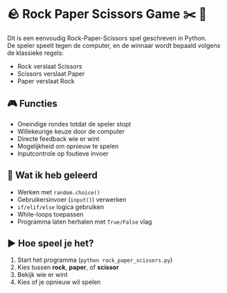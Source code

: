 # 🪨 Rock Paper Scissors Game ✂️ 📄

Dit is een eenvoudig Rock-Paper-Scissors spel geschreven in Python.  
De speler speelt tegen de computer, en de winnaar wordt bepaald volgens de klassieke regels:

- Rock verslaat Scissors  
- Scissors verslaat Paper  
- Paper verslaat Rock

## 🎮 Functies
- Oneindige rondes totdat de speler stopt
- Willekeurige keuze door de computer
- Directe feedback wie er wint
- Mogelijkheid om opnieuw te spelen
- Inputcontrole op foutieve invoer

## 🧠 Wat ik heb geleerd
- Werken met `random.choice()`  
- Gebruikersinvoer (`input()`) verwerken  
- `if/elif/else` logica gebruiken  
- While-loops toepassen  
- Programma laten herhalen met `True/False` vlag

## ▶️ Hoe speel je het?
1. Start het programma (`python rock_paper_scissors.py`)
2. Kies tussen **rock**, **paper**, of **scissor**
3. Bekijk wie er wint
4. Kies of je opnieuw wil spelen
